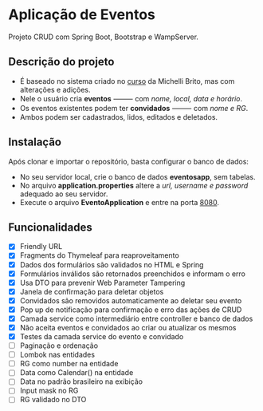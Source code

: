 # Aplicação de Eventos
Projeto CRUD com Spring Boot, Bootstrap e WampServer.

## Descrição do projeto
- É baseado no sistema criado no [curso](https://www.youtube.com/playlist?list=PL8iIphQOyG-DHLpEx1TPItqJamy08fs1D) da Michelli Brito, mas com alterações e adições.
- Nele o usuário cria **eventos** ⸻ com _nome, local, data e horário_.
- Os eventos existentes podem ter **convidados** ⸻ com _nome e RG_.
- Ambos podem ser cadastrados, lidos, editados e deletados.

## Instalação
Após clonar e importar o repositório, basta configurar o banco de dados:
- No seu servidor local, crie o banco de dados __eventosapp__, sem tabelas.
- No arquivo **application.properties** altere a _url, username e password_ adequado ao seu servidor.
- Execute o arquivo **EventoApplication** e entre na porta [8080](http://localhost:8080/).

## Funcionalidades
- [x] Friendly URL
- [x] Fragments do Thymeleaf para reaproveitamento
- [x] Dados dos formulários são validados no HTML e Spring
- [x] Formulários inválidos são retornados preenchidos e informam o erro
- [x] Usa DTO para prevenir Web Parameter Tampering
- [x] Janela de confirmação para deletar objetos
- [x] Convidados são removidos automaticamente ao deletar seu evento
- [x] Pop up de notificação para confirmação e erro das ações de CRUD
- [x] Camada service como intermediário entre controller e banco de dados
- [x] Não aceita eventos e convidados ao criar ou atualizar os mesmos
- [x] Testes da camada service do evento e convidado
- [ ] Paginação e ordenação
- [ ] Lombok nas entidades
- [ ] RG como number na entidade
- [ ] Data como Calendar() na entidade
- [ ] Data no padrão brasileiro na exibição
- [ ] Input mask no RG
- [ ] RG validado no DTO
